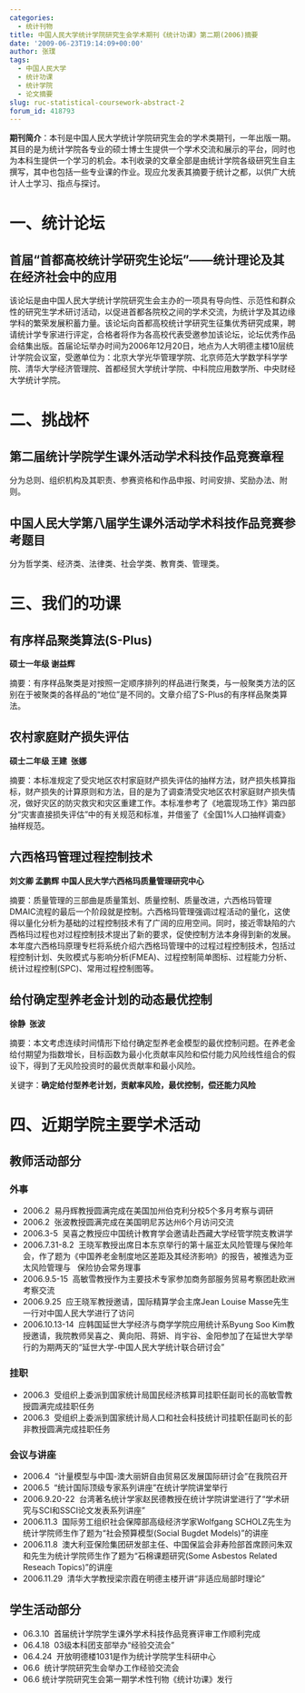 ```yaml
---
categories:
  - 统计刊物
title: 中国人民大学统计学院研究生会学术期刊《统计功课》第二期(2006)摘要
date: '2009-06-23T19:14:09+00:00'
author: 张璞
tags:
  - 中国人民大学
  - 统计功课
  - 统计学院
  - 论文摘要
slug: ruc-statistical-coursework-abstract-2
forum_id: 418793
---
```


**期刊简介**：本刊是中国人民大学统计学院研究生会的学术类期刊，一年出版一期。其目的是为统计学院各专业的硕士博士生提供一个学术交流和展示的平台，同时也为本科生提供一个学习的机会。本刊收录的文章全部是由统计学院各级研究生自主撰写，其中也包括一些专业课的作业。现应允发表其摘要于统计之都，以供广大统计人士学习、指点与探讨。
<!--more-->

# 一、统计论坛

## 首届“首都高校统计学研究生论坛”——统计理论及其在经济社会中的应用

该论坛是由中国人民大学统计学院研究生会主办的一项具有导向性、示范性和群众性的研究生学术研讨活动，以促进首都各院校之间的学术交流，为统计学及其边缘学科的繁荣发展积蓄力量。该论坛向首都高校统计学研究生征集优秀研究成果，聘请统计学专家进行评定，合格者将作为各高校代表受邀参加该论坛，论坛优秀作品会结集出版。首届论坛举办时间为2006年12月20日，地点为人大明德主楼10层统计学院会议室，受邀单位为：北京大学光华管理学院、北京师范大学数学科学学院、清华大学经济管理院、首都经贸大学统计学院、中科院应用数学所、中央财经大学统计学院。

# 二、挑战杯

## 第二届统计学院学生课外活动学术科技作品竞赛章程

分为总则、组织机构及其职责、参赛资格和作品申报、时间安排、奖励办法、附则。

## 中国人民大学第八届学生课外活动学术科技作品竞赛参考题目

分为哲学类、经济类、法律类、社会学类、教育类、管理类。

# 三、我们的功课

## 有序样品聚类算法(S-Plus)

**硕士一年级 谢益辉**

摘要：有序样品聚类是对按照一定顺序排列的样品进行聚类，与一般聚类方法的区别在于被聚类的各样品的“地位”是不同的。文章介绍了S-Plus的有序样品聚类算法。

## 农村家庭财产损失评估

**硕士二年级 王建  张娜**

摘要：本标准规定了受灾地区农村家庭财产损失评估的抽样方法，财产损失核算指标，财产损失的计算原则和方法，目的是为了调查清受灾地区农村家庭财产损失情况，做好灾区的防灾救灾和灾区重建工作。本标准参考了《地震现场工作》第四部分“灾害直接损失评估”中的有关规范和标准，并借鉴了《全国1%人口抽样调查》抽样规范。

## 六西格玛管理过程控制技术

**刘文卿 孟鹏辉 中国人民大学六西格玛质量管理研究中心**

摘要：质量管理的三部曲是质量策划、质量控制、质量改进，六西格玛管理DMAIC流程的最后一个阶段就是控制。六西格玛管理强调过程活动的量化，这使得以量化分析为基础的过程控制技术有了广阔的应用空间。同时，接近零缺陷的六西格玛过程也对过程控制技术提出了新的要求，促使控制方法本身得到新的发展。本年度六西格玛原理专栏将系统介绍六西格玛管理中的过程过程控制技术，包括过程控制计划、失败模式与影响分析(FMEA)、过程控制简单图标、过程能力分析、统计过程控制(SPC)、常用过程控制图等。

## 给付确定型养老金计划的动态最优控制

**徐静  张波**

摘要：本文考虑连续时间情形下给付确定型养老金模型的最优控制问题。在养老金给付期望为指数增长，目标函数为最小化贡献率风险和偿付能力风险线性组合的假设下，得到了无风险投资时的最优贡献率和最小风险。

关键字：**确定给付型养老计划，贡献率风险，最优控制，偿还能力风险**

# 四、近期学院主要学术活动

## 教师活动部分

### 外事

* 2006.2  易丹辉教授圆满完成在美国加州伯克利分校5个多月考察与调研
* 2006.2  张波教授圆满完成在美国明尼苏达州6个月访问交流
* 2006.3-5  吴喜之教授应中国统计教育学会邀请赴西藏大学经管学院支教讲学
* 2006.7.31-8.2  王晓军教授出席日本东京举行的第十届亚太风险管理与保险年会，作了题为《中国养老金制度地区差距及其经济影响》的报告，被推选为亚太风险管理与   保险协会常务理事
* 2006.9.5-15  高敏雪教授作为主要技术专家参加商务部服务贸易考察团赴欧洲考察交流
* 2006.9.25  应王晓军教授邀请，国际精算学会主席Jean Louise Masse先生一行对中国人民大学进行了访问
* 2006.10.13-14  应韩国延世大学经济与商学学院应用统计系Byung Soo Kim教授邀请，我院教师吴喜之、黄向阳、蒋妍、肖宇谷、金阳参加了在延世大学举行的为期两天的“延世大学-中国人民大学统计联合研讨会”

### 挂职

* 2006.3  受组织上委派到国家统计局国民经济核算司挂职任副司长的高敏雪教授圆满完成挂职任务
* 2006.3  受组织上委派到国家统计局人口和社会科技统计司挂职任副司长的彭非教授圆满完成挂职任务

### 会议与讲座

* 2006.4  “计量模型与中国-澳大丽妍自由贸易区发展国际研讨会”在我院召开
* 2006.5  “统计国际顶级专家系列讲座”在统计学院讲堂举行
* 2006.9.20-22  台湾著名统计学家赵民德教授在统计学院讲堂进行了“学术研究与SCI和SSCI论文发表系列讲座”
* 2006.11.3  国际劳工组织社会保障部高级经济学家Wolfgang SCHOLZ先生为统计学院师生作了题为“社会预算模型(Social Bugdet Models)”的讲座
* 2006.11.8  澳大利亚保险集团研发部主任、中国保监会非寿险部首席顾问朱双和先生为统计学院师生作了题为“石棉课题研究(Some Asbestos Related Reseach Topics)”的讲座
* 2006.11.29  清华大学教授梁宗霞在明德主楼开讲“非适应局部时理论”

## 学生活动部分

* 06.3.10  首届统计学院学生课外学术科技作品竞赛评审工作顺利完成
* 06.4.18  03级本科团支部举办“经验交流会”
* 06.4.24  开放明德楼1031是作为统计学院学生科研中心
* 06.6  统计学院研究生会举办工作经验交流会
* 06.6 统计学院研究生会第一期学术性刊物《统计功课》发行
